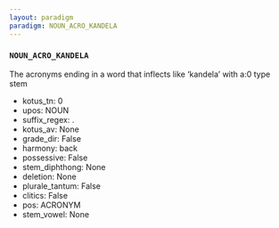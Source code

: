 ```yaml
---
layout: paradigm
paradigm: NOUN_ACRO_KANDELA
---
```

### ` NOUN_ACRO_KANDELA `

The acronyms ending in a word that inflects like ‘kandela’ with a:0 type stem
* kotus_tn: 0
* upos: NOUN
* suffix_regex: .
* kotus_av: None
* grade_dir: False
* harmony: back
* possessive: False
* stem_diphthong: None
* deletion: None
* plurale_tantum: False
* clitics: False
* pos: ACRONYM
* stem_vowel: None
